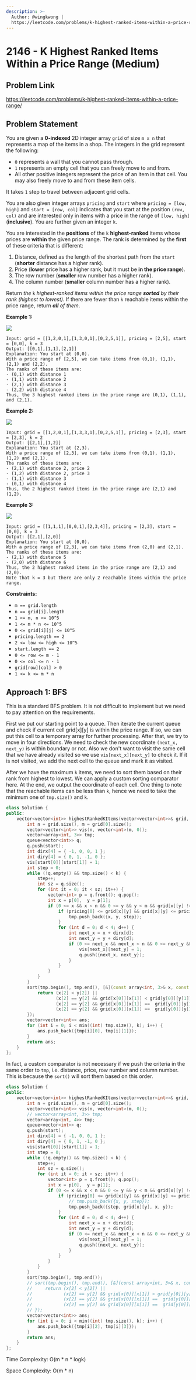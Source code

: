 ```yaml
---
description: >-
  Author: @wingkwong |
  https://leetcode.com/problems/k-highest-ranked-items-within-a-price-range/
---
```


# 2146 - K Highest Ranked Items Within a Price Range (Medium)

## Problem Link

https://leetcode.com/problems/k-highest-ranked-items-within-a-price-range/

## Problem Statement

You are given a **0-indexed** 2D integer array `grid` of size `m x n` that represents a map of the items in a shop. The integers in the grid represent the following:

* `0` represents a wall that you cannot pass through.
* `1` represents an empty cell that you can freely move to and from.
* All other positive integers represent the price of an item in that cell. You may also freely move to and from these item cells.

It takes `1` step to travel between adjacent grid cells.

You are also given integer arrays `pricing` and `start` where `pricing = [low, high]` and `start = [row, col]` indicates that you start at the position `(row, col)` and are interested only in items with a price in the range of `[low, high]` (**inclusive**). You are further given an integer `k`.

You are interested in the **positions** of the `k` **highest-ranked** items whose prices are **within** the given price range. The rank is determined by the **first** of these criteria that is different:

1. Distance, defined as the length of the shortest path from the `start` (**shorter** distance has a higher rank).
2. Price (**lower** price has a higher rank, but it must be **in the price range**).
3. The row number (**smaller** row number has a higher rank).
4. The column number (**smaller** column number has a higher rank).

Return _the_ `k` _highest-ranked items within the price range **sorted** by their rank (highest to lowest)_. If there are fewer than `k` reachable items within the price range, return _**all** of them_.



**Example 1:**

![](https://assets.leetcode.com/uploads/2021/12/16/example1drawio.png)

```
Input: grid = [[1,2,0,1],[1,3,0,1],[0,2,5,1]], pricing = [2,5], start = [0,0], k = 3
Output: [[0,1],[1,1],[2,1]]
Explanation: You start at (0,0).
With a price range of [2,5], we can take items from (0,1), (1,1), (2,1) and (2,2).
The ranks of these items are:
- (0,1) with distance 1
- (1,1) with distance 2
- (2,1) with distance 3
- (2,2) with distance 4
Thus, the 3 highest ranked items in the price range are (0,1), (1,1), and (2,1).
```

**Example 2:**

![](https://assets.leetcode.com/uploads/2021/12/16/example2drawio1.png)

```
Input: grid = [[1,2,0,1],[1,3,3,1],[0,2,5,1]], pricing = [2,3], start = [2,3], k = 2
Output: [[2,1],[1,2]]
Explanation: You start at (2,3).
With a price range of [2,3], we can take items from (0,1), (1,1), (1,2) and (2,1).
The ranks of these items are:
- (2,1) with distance 2, price 2
- (1,2) with distance 2, price 3
- (1,1) with distance 3
- (0,1) with distance 4
Thus, the 2 highest ranked items in the price range are (2,1) and (1,2).
```

**Example 3:**

![](https://assets.leetcode.com/uploads/2021/12/30/example3.png)

```
Input: grid = [[1,1,1],[0,0,1],[2,3,4]], pricing = [2,3], start = [0,0], k = 3
Output: [[2,1],[2,0]]
Explanation: You start at (0,0).
With a price range of [2,3], we can take items from (2,0) and (2,1). 
The ranks of these items are: 
- (2,1) with distance 5
- (2,0) with distance 6
Thus, the 2 highest ranked items in the price range are (2,1) and (2,0). 
Note that k = 3 but there are only 2 reachable items within the price range.
```

**Constraints:**

* `m == grid.length`
* `n == grid[i].length`
* `1 <= m, n <= 10^5`
* `1 <= m * n <= 10^5`
* `0 <= grid[i][j] <= 10^5`
* `pricing.length == 2`
* `2 <= low <= high <= 10^5`
* `start.length == 2`
* `0 <= row <= m - 1`
* `0 <= col <= n - 1`
* `grid[row][col] > 0`
* `1 <= k <= m * n`

## Approach 1: BFS

This is a standard BFS problem. It is not difficult to implement but we need to pay attention on the requirements.

First we put our starting point to a queue. Then iterate the current queue and check if current cell grid\[x]\[y] is within the price range. If so, we can put this cell to a temporary array for further processing. After that, we try to move in four directions. We need to check the new coordinate `(next_x, next_y)` is within boundary or not. Also we don't want to visit the same cell that we have already visited so we use `vis[next_x][next_y]` to check it. If it is not visited, we add the next cell to the queue and mark it as visited.

After we have the maximum `k` items, we need to sort them based on their rank from highest to lowest. We can apply a custom sorting comparator here. At the end, we output the coordinate of each cell. One thing to note that the reachable items can be less than `k`, hence we need to take the minimum one of `tmp.size()` and `k`.

<SolutionAuthor name="@wingkwong"/>

```cpp
class Solution {
public:
    vector<vector<int>> highestRankedKItems(vector<vector<int>>& grid, vector<int>& pricing, vector<int>& start, int k) {
        int n = grid.size(), m = grid[0].size();
        vector<vector<int>> vis(n, vector<int>(m, 0));
        vector<array<int, 3>> tmp;
        queue<vector<int>> q;
        q.push(start);
        int dirx[4] = { -1, 0, 0, 1 };
        int diry[4] = { 0, 1, -1, 0 };
        vis[start[0]][start[1]] = 1;
        int step = 0;
        while (!q.empty() && tmp.size() < k) {
            step++;
            int sz = q.size();
            for (int it = 0; it < sz; it++) {
                vector<int> p = q.front(); q.pop();
                int x = p[0],  y = p[1];
                if (0 <= x && x < n && 0 <= y && y < m && grid[x][y] != 0) {
                    if (pricing[0] <= grid[x][y] && grid[x][y] <= pricing[1]) {
                        tmp.push_back({x, y, step});
                    } 
                    for (int d = 0; d < 4; d++) {
                        int next_x = x + dirx[d];
                        int next_y = y + diry[d];
                        if (0 <= next_x && next_x < n && 0 <= next_y && next_y < m && !vis[next_x][next_y]) {
                            vis[next_x][next_y] = 1;
                            q.push({next_x, next_y});
                        }
                    }
                }
            }
        }
        sort(tmp.begin(), tmp.end(), [&](const array<int, 3>& x, const array<int, 3>& y) {
            return (x[2] < y[2]) || 
                   (x[2] == y[2] && grid[x[0]][x[1]] < grid[y[0]][y[1]]) ||
                   (x[2] == y[2] && grid[x[0]][x[1]] ==  grid[y[0]][y[1]] && x[0] < y[0]) ||
                   (x[2] == y[2] && grid[x[0]][x[1]] ==  grid[y[0]][y[1]] && x[0] == y[0] && x[1] < y[1]);
        });
        vector<vector<int>> ans;
        for (int i = 0; i < min((int) tmp.size(), k); i++) {
            ans.push_back({tmp[i][0], tmp[i][1]});
        }
        return ans;
    }
};
```

In fact, a custom comparator is not necessary if we push the criteria in the same order to `tmp`, i.e. distance, price, row number and column number. This is because the `sort()` will sort them based on this order.

<SolutionAuthor name="@wingkwong"/>

```cpp
class Solution {
public:
    vector<vector<int>> highestRankedKItems(vector<vector<int>>& grid, vector<int>& pricing, vector<int>& start, int k) {
        int n = grid.size(), m = grid[0].size();
        vector<vector<int>> vis(n, vector<int>(m, 0));
        // vector<array<int, 3>> tmp;
        vector<array<int, 4>> tmp;
        queue<vector<int>> q;
        q.push(start);
        int dirx[4] = { -1, 0, 0, 1 };
        int diry[4] = { 0, 1, -1, 0 };
        vis[start[0]][start[1]] = 1;
        int step = 0;
        while (!q.empty() && tmp.size() < k) {
            step++;
            int sz = q.size();
            for (int it = 0; it < sz; it++) {
                vector<int> p = q.front(); q.pop();
                int x = p[0],  y = p[1];
                if (0 <= x && x < n && 0 <= y && y < m && grid[x][y] != 0) {
                    if (pricing[0] <= grid[x][y] && grid[x][y] <= pricing[1]) {
                        // tmp.push_back({x, y, step});
                        tmp.push_back({step, grid[x][y], x, y});
                    } 
                    for (int d = 0; d < 4; d++) {
                        int next_x = x + dirx[d];
                        int next_y = y + diry[d];
                        if (0 <= next_x && next_x < n && 0 <= next_y && next_y < m && !vis[next_x][next_y]) {
                            vis[next_x][next_y] = 1;
                            q.push({next_x, next_y});
                        }
                    }
                }
            }
        }
        sort(tmp.begin(), tmp.end());
        // sort(tmp.begin(), tmp.end(), [&](const array<int, 3>& x, const array<int, 3>& y) {
        //     return (x[2] < y[2]) || 
        //            (x[2] == y[2] && grid[x[0]][x[1]] < grid[y[0]][y[1]]) ||
        //            (x[2] == y[2] && grid[x[0]][x[1]] ==  grid[y[0]][y[1]] && x[0] < y[0]) ||
        //            (x[2] == y[2] && grid[x[0]][x[1]] ==  grid[y[0]][y[1]] && x[0] == y[0] && x[1] < y[1]);
        // });
        vector<vector<int>> ans;
        for (int i = 0; i < min((int) tmp.size(), k); i++) {
            ans.push_back({tmp[i][2], tmp[i][3]});
        }
        return ans;
    }
};
```

Time Complexity: O(m \* n \* logk)

Space Complexity: O(m \* n)

